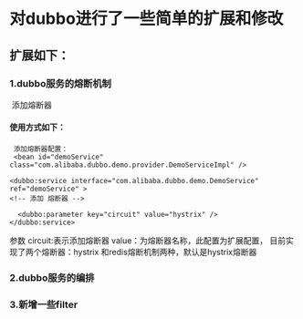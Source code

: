 # 对dubbo进行了一些简单的扩展和修改
## 扩展如下：
### 1.dubbo服务的熔断机制 
    添加熔断器
#### 使用方式如下：
     添加熔断器配置：
     <bean id="demoService" class="com.alibaba.dubbo.demo.provider.DemoServiceImpl" />
	
	<dubbo:service interface="com.alibaba.dubbo.demo.DemoService" ref="demoService" >
	<!-- 添加 熔断器 -->
	
	  <dubbo:parameter key="circuit" value="hystrix" />
	</dubbo:service>
参数 circuit:表示添加熔断器 value：为熔断器名称，此配置为扩展配置，
    目前实现了两个熔断器：hystrix 和redis熔断机制两种，默认是hystrix熔断器
     
### 2.dubbo服务的编排
    
### 3.新增一些filter
 
